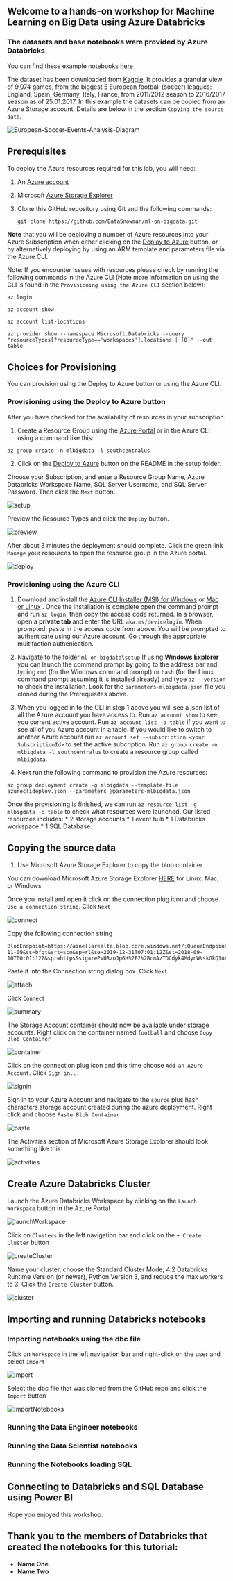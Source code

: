 ## Welcome to a hands-on workshop for **Machine Learning on Big Data** using Azure Databricks

### The datasets and base notebooks were provided by Azure Databricks

You can find these example notebooks [here](https://databricks.com/resources/type/example-notebooks)

The dataset has been downloaded from [Kaggle](https://www.kaggle.com/secareanualin/football-events). It provides a granular view of 9,074 games, from the biggest 5 European football (soccer) leagues: England, Spain, Germany, Italy, France, from 2011/2012 season to 2016/2017 season as of 25.01.2017.  In this example the datasets can be copied from an Azure Storage account.  Details are below in the section `Copying the source data`.

![European-Soccer-Events-Analysis-Diagram](https://raw.githubusercontent.com/DataSnowman/ml-on-bigdata/master/images/European-Soccer-Events-Analysis-Diagram.png)


## Prerequisites

To deploy the Azure resources required for this lab, you will need:

1. An [Azure account](https://portal.azure.com)
2. Microsoft [Azure Storage Explorer](https://azure.microsoft.com/en-au/features/storage-explorer/)
3. Clone this GitHub repository using Git and the following commands: 

    `git clone https://github.com/DataSnowman/ml-on-bigdata.git`

**Note** that you will be deploying a number of Azure resources into your Azure Subscription when either clicking on the [Deploy to Azure](https://github.com/Azure/DataScienceVM/blob/master/Tutorials/MLADS-spring-2018/setup/README.md) button, or by alternatively deploying by using an ARM template and parameters file via the Azure CLI.

Note: If you encounter issues with resources please check by running the following commands in the Azure CLI (Note more information on using the CLI is found in the `Provisioning using the Azure CLI` section below):
  
  `az login`

  `az account show`

  `az account list-locations`
  
  `az provider show --namespace Microsoft.Databricks --query "resourceTypes[?resourceType=='workspaces'].locations | [0]" --out table`

## Choices for Provisioning

You can provision using the Deploy to Azure button or using the Azure CLI.

### Provisioning using the Deploy to Azure button

After you have checked for the availability of resources in your subscription.

1) Create a Resource Group using the [Azure Portal](https://portal.azure.com) or in the Azure CLI using a command like this:

  `az group create -n mlbigdata -l southcentralus`

2) Click on the [Deploy to Azure](https://github.com/DataSnowman/ml-on-bigdata/blob/master/setup/README.md) button on the README in the setup folder.

Choose your Subscription, and enter a Resource Group Name, Azure Databricks Workspace Name, SQL Server Username, and SQL Server Password.  Then click the `Next` button.

![setup](https://raw.githubusercontent.com/DataSnowman/ml-on-bigdata/master/images/setup.png)

Preview the Resource Types and click the `Deploy` button.

![preview](https://raw.githubusercontent.com/DataSnowman/ml-on-bigdata/master/images/preview.png)

After about 3 minutes the deployment should complete.  Click the green link `Manage` your resources to open the resource group in the Azure portal.

![deploy](https://raw.githubusercontent.com/DataSnowman/ml-on-bigdata/master/images/deploy.png)

### Provisioning using the Azure CLI

1. Download and install the [Azure CLI Installer (MSI) for Windows](https://aka.ms/InstallAzureCliWindows) or [Mac or Linux](https://docs.microsoft.com/en-us/cli/azure/install-azure-cli?view=azure-cli-latest) . Once the installation is complete open the command prompt and run `az login`, then copy the access code returned. In a browser, open a **private tab** and enter the URL `aka.ms/devicelogin`. When prompted, paste in the access code from above. You will be prompted to authenticate using our Azure account.  Go through the appropriate multifaction authenication.

2. Navigate to the folder `ml-on-bigdata\setup` If using **Windows Explorer** you can launch the command prompt by going to the address bar and typing `cmd` (for the Windows command prompt) or `bash` (for the Linux command prompt assuming it is installed already) and type `az --version` to check the installation.  Look for the `parameters-mlbigdata.json` file you cloned during the Prerequisites above.  

3. When you logged in to the CLI in step 1 above you will see a json list of all the Azure account you have access to. Run `az account show` to see you current active account.  Run `az account list -o table` if you want to see all of you Azure account in a table. If you would like to switch to another Azure account run `az account set --subscription <your SubscriptionId>` to set the active subcription.  Run `az group create -n mlbigdata -l southcentralus` to create a resource group called `mlbigdata`.

4. Next run the following command to provision the Azure resources:
```
az group deployment create -g mlbigdata --template-file azureclideploy.json --parameters @parameters-mlbigdata.json
```
Once the provisioning is finished, we can run `az resource list -g mlbigdata -o table` to check what resources were launched. Our listed resources includes: 
    * 2 storage accounts
    * 1 event hub
    * 1 Databricks workspace
    * 1 SQL Database.

## Copying the source data

1. Use Microsoft Azure Storage Explorer to copy the blob container

You can download Microsoft Azure Storage Explorer [HERE](https://azure.microsoft.com/en-us/features/storage-explorer/) for Linux, Mac, or Windows 

Once you install and open it click on the connection plug icon and choose `Use a connection string`.  Click `Next`

![connect](https://raw.githubusercontent.com/DataSnowman/ml-on-bigdata/master/images/connect.png)

Copy the following connection string

```
BlobEndpoint=https://ainellarealta.blob.core.windows.net/;QueueEndpoint=https://ainellarealta.queue.core.windows.net/;FileEndpoint=https://ainellarealta.file.core.windows.net/;TableEndpoint=https://ainellarealta.table.core.windows.net/;SharedAccessSignature=sv=2017-11-09&ss=bfqt&srt=sco&sp=rl&se=2019-12-31T07:01:12Z&st=2018-09-10T00:01:12Z&spr=https&sig=rePvURzoJp6H%2F2%2BcnAzTDCdyk4MdynWNskGkQ1uAbg4%3D

```
Paste it into the Connection string dialog box. Click `Next`

![attach](https://raw.githubusercontent.com/DataSnowman/ml-on-bigdata/master/images/attach.png)

Click `Connect`

![summary](https://raw.githubusercontent.com/DataSnowman/ml-on-bigdata/master/images/summary.png)

The Storage Account container should now be available under storage accounts.  Right click on the container named `football` and choose `Copy Blob Container`

![container](https://raw.githubusercontent.com/DataSnowman/ml-on-bigdata/master/images/container.png)

Click on the connection plug icon and this time choose `Add an Azure Account`.  Click `Sign in...`

![signin](https://raw.githubusercontent.com/DataSnowman/ml-on-bigdata/master/images/signin.png)

Sign in to your Azure Account and navigate to the `source` plus hash characters storage account created during the azure deployment.  Right click and choose `Paste Blob Container`

![paste](https://raw.githubusercontent.com/DataSnowman/ml-on-bigdata/master/images/paste.png)

The Activities section of Microsoft Azure Storage Explorer should look something like this

![activities](https://raw.githubusercontent.com/DataSnowman/ml-on-bigdata/master/images/activities.png)

## Create Azure Databricks Cluster

Launch the Azure Databricks Workspace by clicking on the `Launch Workspace` button in the Azure Portal

![launchWorkspace](https://raw.githubusercontent.com/DataSnowman/ml-on-bigdata/master/images/launchWorkspace.png)

Click on `Clusters` in the left navigation bar and click on the `+ Create Cluster` button

![createCluster](https://raw.githubusercontent.com/DataSnowman/ml-on-bigdata/master/images/createCluster.png)

Name your cluster, choose the Standard Cluster Mode, 4.2 Databricks Runtime Version (or newer), Python Version 3, and reduce the max workers to 3.  Click the `Create Cluster` button.

![cluster](https://raw.githubusercontent.com/DataSnowman/ml-on-bigdata/master/images/cluster.png)

## Importing and running Databricks notebooks

### Importing notebooks using the dbc file

Click on `Workspace` in the left navigation bar and right-click on the user and select `Import`

![import](https://raw.githubusercontent.com/DataSnowman/ml-on-bigdata/master/images/import.png)

Select the dbc file that was cloned from the GitHub repo and click the `Import` button

![importNotebooks](https://raw.githubusercontent.com/DataSnowman/ml-on-bigdata/master/images/importNotebooks.png)


### Running the Data Engineer notebooks

### Running the Data Scientist notebooks

### Running the Notebooks loading SQL

## Connecting to Databricks and SQL Database using Power BI



Hope you enjoyed this workshop.

## Thank you to the members of Databricks that created the notebooks for this tutorial:
* **Name One** 
* **Name Two**

